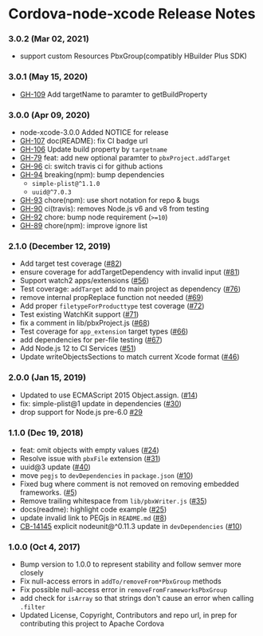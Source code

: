 <!--
#
# Licensed to the Apache Software Foundation (ASF) under one
# or more contributor license agreements.  See the NOTICE file
# distributed with this work for additional information
# regarding copyright ownership.  The ASF licenses this file
# to you under the Apache License, Version 2.0 (the
# "License"); you may not use this file except in compliance
# with the License.  You may obtain a copy of the License at
#
# http://www.apache.org/licenses/LICENSE-2.0
#
# Unless required by applicable law or agreed to in writing,
# software distributed under the License is distributed on an
# "AS IS" BASIS, WITHOUT WARRANTIES OR CONDITIONS OF ANY
#  KIND, either express or implied.  See the License for the
# specific language governing permissions and limitations
# under the License.
#
-->
# Cordova-node-xcode Release Notes
### 3.0.2 (Mar 02, 2021)
* support custom Resources PbxGroup(compatibly HBuilder Plus SDK)
### 3.0.1 (May 15, 2020)

* [GH-109](https://github.com/apache/cordova-node-xcode/pull/109) Add targetName to paramter to getBuildProperty

### 3.0.0 (Apr 09, 2020)

* node-xcode-3.0.0 Added NOTICE for release
* [GH-107](https://github.com/apache/cordova-node-xcode/pull/107) doc(README): fix CI badge url
* [GH-106](https://github.com/apache/cordova-node-xcode/pull/106) Update build property by `targetname`
* [GH-79](https://github.com/apache/cordova-node-xcode/pull/79) feat: add new optional paramter to `pbxProject.addTarget`
* [GH-96](https://github.com/apache/cordova-node-xcode/pull/96) ci: switch travis ci for github actions
* [GH-94](https://github.com/apache/cordova-node-xcode/pull/94) breaking(npm): bump dependencies
  * `simple-plist@^1.1.0`
  * `uuid@^7.0.3`
* [GH-93](https://github.com/apache/cordova-node-xcode/pull/93) chore(npm): use short notation for repo & bugs
* [GH-90](https://github.com/apache/cordova-node-xcode/pull/90) ci(travis): removes Node.js v6 and v8 from testing
* [GH-92](https://github.com/apache/cordova-node-xcode/pull/92) chore: bump node requirement (`>=10`)
* [GH-89](https://github.com/apache/cordova-node-xcode/pull/89) chore(npm): improve ignore list

### 2.1.0 (December 12, 2019)
* Add target test coverage ([#82](https://github.com/apache/cordova-node-xcode/pull/82))
* ensure coverage for addTargetDependency with invalid input ([#81](https://github.com/apache/cordova-node-xcode/pull/81))
* Support watch2 apps/extensions ([#56](https://github.com/apache/cordova-node-xcode/pull/56))
* Test coverage: `addTarget` add to main project as dependency ([#76](https://github.com/apache/cordova-node-xcode/pull/76))
* remove internal propReplace function not needed ([#69](https://github.com/apache/cordova-node-xcode/pull/69))
* Add proper `filetypeForProducttype` test coverage ([#72](https://github.com/apache/cordova-node-xcode/pull/72))
* Test existing WatchKit support ([#71](https://github.com/apache/cordova-node-xcode/pull/71))
* fix a comment in lib/pbxProject.js ([#68](https://github.com/apache/cordova-node-xcode/pull/68))
* Test coverage for `app_extension` target types ([#66](https://github.com/apache/cordova-node-xcode/pull/66))
* add dependencies for per-file testing ([#67](https://github.com/apache/cordova-node-xcode/pull/67))
* Add Node.js 12 to CI Services ([#51](https://github.com/apache/cordova-node-xcode/pull/51))
* Update writeObjectsSections to match current Xcode format ([#46](https://github.com/apache/cordova-node-xcode/pull/46))

### 2.0.0 (Jan 15, 2019)
* Updated to use ECMAScript 2015 Object.assign. ([#14](https://github.com/apache/cordova-node-xcode/pull/14))
* fix: simple-plist@1 update in dependencies ([#30](https://github.com/apache/cordova-node-xcode/pull/30))
* drop support for Node.js pre-6.0 [#29](https://github.com/apache/cordova-node-xcode/pull/29)

### 1.1.0 (Dec 19, 2018)
* feat: omit objects with empty values ([#24](https://github.com/apache/cordova-node-xcode/pull/24))
* Resolve issue with `pbxFile` extension ([#31](https://github.com/apache/cordova-node-xcode/pull/31))
* uuid@3 update ([#40](https://github.com/apache/cordova-node-xcode/pull/40))
* move `pegjs` to `devDependencies` in `package.json` ([#10](https://github.com/apache/cordova-node-xcode/pull/10))
* Fixed bug where comment is not removed on removing embedded frameworks. ([#5](https://github.com/apache/cordova-node-xcode/pull/5))
* Remove trailing whitespace from `lib/pbxWriter.js` ([#35](https://github.com/apache/cordova-node-xcode/pull/35))
* docs(readme): highlight code example ([#25](https://github.com/apache/cordova-node-xcode/pull/25))
* update invalid link to PEGjs in `README.md` ([#8](https://github.com/apache/cordova-node-xcode/pull/8))
* [CB-14145](https://issues.apache.org/jira/browse/CB-14145) explicit nodeunit@^0.11.3 update in `devDependencies` ([#10](https://github.com/apache/cordova-node-xcode/pull/10))

### 1.0.0 (Oct 4, 2017)
* Bump version to 1.0.0 to represent stability and follow semver more closely
* Fix null-access errors in `addTo/removeFrom*PbxGroup` methods
* Fix possible null-access error in `removeFromFrameworksPbxGroup`
* add check for `isArray` so that strings don't cause an error when calling `.filter`
* Updated License, Copyright, Contributors and repo url, in prep for contributing this project to Apache Cordova
